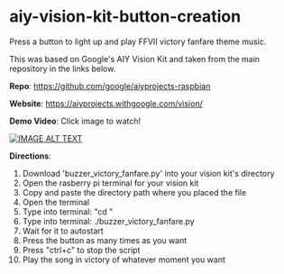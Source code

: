 # aiy-vision-kit-button-creation
Press a button to light up and play FFVII victory fanfare theme music.

This was based on Google's AIY Vision Kit and taken from the main repository in the links below.

**Repo**: https://github.com/google/aiyprojects-raspbian

**Website**: https://aiyprojects.withgoogle.com/vision/

**Demo Video**: Click image to watch!

[![IMAGE ALT TEXT](http://img.youtube.com/vi/aT0fIn6RRuM/0.jpg)](https://www.youtube.com/watch?v=aT0fIn6RRuM "Click to watch!")

**Directions**:
1. Download 'buzzer_victory_fanfare.py' into your vision kit's directory
2. Open the rasberry pi terminal for your vision kit
3. Copy and paste the directory path where you placed the file
4. Open the terminal
5. Type into terminal: "cd <your-path-in-step-3>" 
6. Type into terminal: ./buzzer_victory_fanfare.py
7. Wait for it to autostart
8. Press the button as many times as you want
9. Press "ctrl+c" to stop the script
10. Play the song in victory of whatever moment you want

